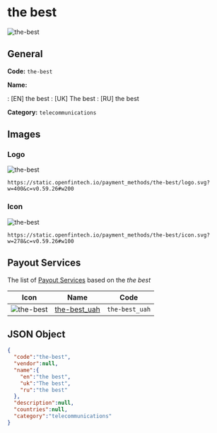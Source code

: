 
# the best 
![the-best](https://static.openfintech.io/payment_methods/the-best/logo.svg?w=400&c=v0.59.26#w200)  

## General 
**Code:** `the-best` 
 
**Name:** 
 
:	[EN] the best 
:	[UK] The best 
:	[RU] the best 
 
**Category:** `telecommunications` 
 

## Images 

### Logo 
![the-best](https://static.openfintech.io/payment_methods/the-best/logo.svg?w=400&c=v0.59.26#w200)  

```
https://static.openfintech.io/payment_methods/the-best/logo.svg?w=400&c=v0.59.26#w200
```  

### Icon 
![the-best](https://static.openfintech.io/payment_methods/the-best/icon.svg?w=278&c=v0.59.26#w100)  

```
https://static.openfintech.io/payment_methods/the-best/icon.svg?w=278&c=v0.59.26#w100
```  

## Payout Services 
 
The list of [Payout Services](/payout-services/) based on the _the best_ 

|Icon|Name|Code| 
|:---:|:---:|:---:| 
|![the-best](https://static.openfintech.io/payout_methods/the-best/icon.svg?w=278&c=v0.59.26#w40) |[the-best_uah](/payout-services/the-best_uah/)|`the-best_uah`| 
 

## JSON Object 

```json
{
  "code":"the-best",
  "vendor":null,
  "name":{
    "en":"the best",
    "uk":"The best",
    "ru":"the best"
  },
  "description":null,
  "countries":null,
  "category":"telecommunications"
}
```  
